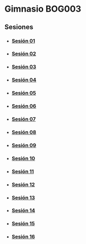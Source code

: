 # Gimnasio BOG003

## Sesiones

- ### [Sesión 01](./session-01.md)

- ### [Sesión 02](./session-02.md)

- ### [Sesión 03](./session-03.md)

- ### [Sesión 04](./session-04.md)

- ### [Sesión 05](./session-05.md)

- ### [Sesión 06](./session-06.md)

- ### [Sesión 07](./session-07.md)

- ### [Sesión 08](./session-08.md)
- ### [Sesión 09](./session-09.md)
- ### [Sesión 10](./session-10.md)
- ### [Sesión 11](./session-11.md)
- ### [Sesión 12](./session-12.md)
- ### [Sesión 13](./session-13.md)
- ### [Sesión 14](./session-14.md)
- ### [Sesión 15](./session-15.md)
- ### [Sesión 16](./session-16.md)
